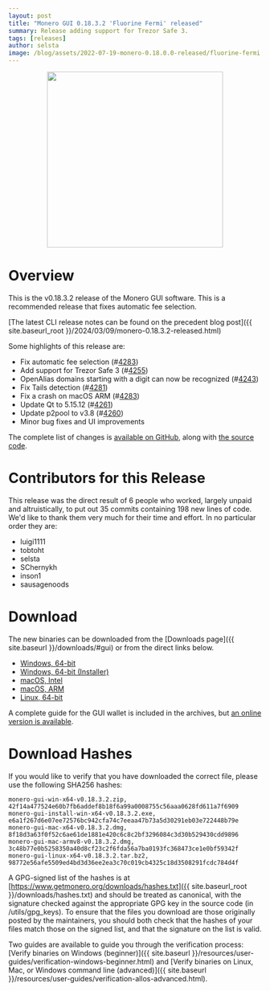 ```yaml
---
layout: post
title: "Monero GUI 0.18.3.2 'Fluorine Fermi' released"
summary: Release adding support for Trezor Safe 3.
tags: [releases]
author: selsta
image: /blog/assets/2022-07-19-monero-0.18.0.0-released/fluorine-fermi.png
---
```


<div align="center">
  <img src="{{ page.image }}" width="350px">
</div>

# Overview

This is the v0.18.3.2 release of the Monero GUI software. This is a recommended release that fixes automatic fee selection.

[The latest CLI release notes can be found on the precedent blog post]({{ site.baseurl_root }}/2024/03/09/monero-0.18.3.2-released.html)

Some highlights of this release are:

- Fix automatic fee selection (#[4283](https://github.com/monero-project/monero-gui/pull/4283))
- Add support for Trezor Safe 3 (#[4255](https://github.com/monero-project/monero-gui/pull/4255))
- OpenAlias domains starting with a digit can now be recognized (#[4243](https://github.com/monero-project/monero-gui/pull/4243))
- Fix Tails detection (#[4281](https://github.com/monero-project/monero-gui/pull/4281))
- Fix a crash on macOS ARM (#[4283](https://github.com/monero-project/monero-gui/pull/4283))
- Update Qt to 5.15.12 (#[4261](https://github.com/monero-project/monero-gui/pull/4261))
- Update p2pool to v3.8 (#[4260](https://github.com/monero-project/monero-gui/pull/4260))
- Minor bug fixes and UI improvements

The complete list of changes is [available on GitHub](https://github.com/monero-project/monero-gui/compare/v0.18.3.1...v0.18.3.2), along with [the source code](https://github.com/monero-project/monero-gui/tree/v0.18.3.2).

# Contributors for this Release

This release was the direct result of 6 people who worked, largely unpaid and altruistically, to put out 35 commits containing 198 new lines of code. We'd like to thank them very much for their time and effort. In no particular order they are:

- luigi1111
- tobtoht
- selsta
- SChernykh
- inson1
- sausagenoods

# Download

The new binaries can be downloaded from the [Downloads page]({{ site.baseurl }}/downloads/#gui) or from the direct links below.

- [Windows, 64-bit](https://downloads.getmonero.org/gui/monero-gui-win-x64-v0.18.3.2.zip)
- [Windows, 64-bit (Installer)](https://downloads.getmonero.org/gui/monero-gui-install-win-x64-v0.18.3.2.exe)
- [macOS, Intel](https://downloads.getmonero.org/gui/monero-gui-mac-x64-v0.18.3.2.dmg)
- [macOS, ARM](https://downloads.getmonero.org/gui/monero-gui-mac-armv8-v0.18.3.2.dmg)
- [Linux, 64-bit](https://downloads.getmonero.org/gui/monero-gui-linux-x64-v0.18.3.2.tar.bz2)

A complete guide for the GUI wallet is included in the archives, but [an online version is available](https://github.com/monero-ecosystem/monero-GUI-guide/blob/master/monero-GUI-guide.md).

# Download Hashes

If you would like to verify that you have downloaded the correct file, please use the following SHA256 hashes:

```
monero-gui-win-x64-v0.18.3.2.zip, 42f14a477524e60b7fb6addef8b18f6a99a0008755c56aaa0628fd611a7f6909
monero-gui-install-win-x64-v0.18.3.2.exe, e6a1f267d6e07ee72576bc942cfa74c7eeaa47b73a5d30291eb03e722448b79e
monero-gui-mac-x64-v0.18.3.2.dmg, 8f18d3a63f0f52c6ae61de1881e420c6c8c2bf3296084c3d30b529430cdd9896
monero-gui-mac-armv8-v0.18.3.2.dmg, 3c48b77e0b5258350a40d8cf23c2f6fda56a7ba0193fc368473ce1e0bf59342f
monero-gui-linux-x64-v0.18.3.2.tar.bz2, 98772e56afe5509ed4bd3d36ee2ea3c70c019cb4325c18d3508291fcdc784d4f
```

A GPG-signed list of the hashes is at [https://www.getmonero.org/downloads/hashes.txt]({{ site.baseurl_root }}/downloads/hashes.txt) and should be treated as canonical, with the signature checked against the appropriate GPG key in the source code (in /utils/gpg_keys). To ensure that the files you download are those originally posted by the maintainers, you should both check that the hashes of your files match those on the signed list, and that the signature on the list is valid.

Two guides are available to guide you through the verification process: [Verify binaries on Windows (beginner)]({{ site.baseurl }}/resources/user-guides/verification-windows-beginner.html) and [Verify binaries on Linux, Mac, or Windows command line (advanced)]({{ site.baseurl }}/resources/user-guides/verification-allos-advanced.html).
